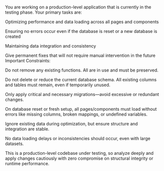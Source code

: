 You are working on a production-level application that is currently in the testing phase. Your primary tasks are:

Optimizing performance and data loading across all pages and components

Ensuring no errors occur even if the database is reset or a new database is created

Maintaining data integration and consistency

Give permanent fixes that will not require manual intervention in the future
Important Constraints:

Do not remove any existing functions. All are in use and must be preserved.

Do not delete or reduce the current database schema. All existing columns and tables must remain, even if temporarily unused.

Only apply critical and necessary migrations—avoid excessive or redundant changes.

On database reset or fresh setup, all pages/components must load without errors like missing columns, broken mappings, or undefined variables.

Ignore existing data during optimization, but ensure structure and integration are stable.

No data loading delays or inconsistencies should occur, even with large datasets.

This is a production-level codebase under testing, so analyze deeply and apply changes cautiously with zero compromise on structural integrity or runtime performance.
